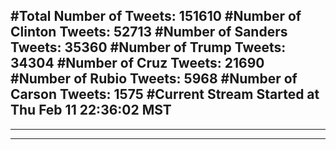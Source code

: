 #Total Number of Tweets: 151610 
#Number of Clinton Tweets: 52713
#Number of Sanders Tweets: 35360
#Number of Trump Tweets: 34304
#Number of Cruz Tweets: 21690
#Number of Rubio Tweets: 5968
#Number of Carson Tweets: 1575
#Current Stream Started at Thu Feb 11 22:36:02 MST
---
---
---
